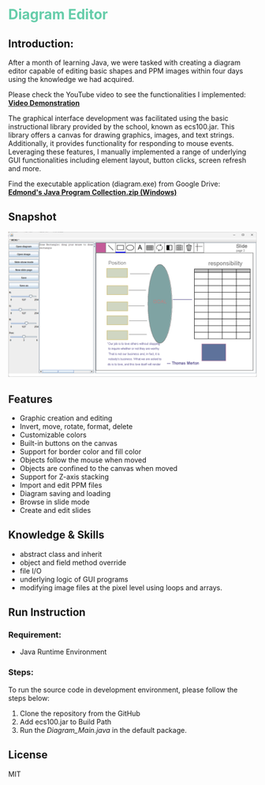 # <font color=mediumaquamarine>Diagram Editor </font>
## Introduction:
After a month of learning Java, we were tasked with creating a diagram editor capable of editing basic shapes and PPM images within four days using the knowledge we had acquired.

Please check the YouTube video to see the functionalities I implemented:  
[**Video Demonstration**](https://youtu.be/L-HQ-lrKjQo)  

The graphical interface development was facilitated using the basic instructional library provided by the school, known as ecs100.jar. This library offers a canvas for drawing graphics, images, and text strings. Additionally, it provides functionality for responding to mouse events. Leveraging these features, I manually implemented a range of underlying GUI functionalities including element layout, button clicks, screen refresh and more.

Find the executable application (diagram.exe) from Google Drive:  
[**Edmond's Java Program Collection.zip (Windows)**](https://drive.google.com/drive/folders/1ovLlyHeENMtQDsT5b9hJBcHwKPCrC6Mg?usp=sharing)  

## Snapshot
<img src="screenshot/ui-1.png" width="700px"> 

## Features
- Graphic creation and editing
- Invert, move, rotate, format, delete
- Customizable colors
- Built-in buttons on the canvas
- Support for border color and fill color
- Objects follow the mouse when moved
- Objects are confined to the canvas when moved
- Support for Z-axis stacking
- Import and edit PPM files
- Diagram saving and loading
- Browse in slide mode
- Create and edit slides

## Knowledge & Skills
- abstract class and inherit
- object and field method override
- file I/O
- underlying logic of GUI programs
- modifying image files at the pixel level using loops and arrays.

## Run Instruction
### Requirement:
- Java Runtime Environment

### Steps:   
To run the source code in development environment, please follow the steps below:
1. Clone the repository from the GitHub
2. Add ecs100.jar to Build Path
3. Run the *Diagram_Main.java* in the default package.

## License
MIT